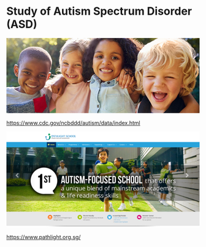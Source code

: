 # Study of Autism Spectrum Disorder (ASD)

![](reference/CDC_ASD/CDC_ASD_01.jpg)


https://www.cdc.gov/ncbddd/autism/data/index.html

![](reference/SG_ASD/SG_ASD_04.png) 



https://www.pathlight.org.sg/
